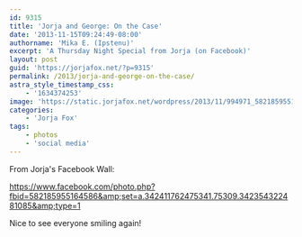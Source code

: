 ```yaml
---
id: 9315
title: 'Jorja and George: On the Case'
date: '2013-11-15T09:24:49-08:00'
authorname: 'Mika E. (Ipstenu)'
excerpt: 'A Thursday Night Special from Jorja (on Facebook)'
layout: post
guid: 'https://jorjafox.net/?p=9315'
permalink: /2013/jorja-and-george-on-the-case/
astra_style_timestamp_css:
    - '1634374253'
image: 'https://static.jorjafox.net/wordpress/2013/11/994971_582185955164586_1536973656_n.jpg'
categories:
    - 'Jorja Fox'
tags:
    - photos
    - 'social media'
---
```


From Jorja's Facebook Wall:

https://www.facebook.com/photo.php?fbid=582185955164586&amp;set=a.342411762475341.75309.342354322481085&amp;type=1

Nice to see everyone smiling again!
